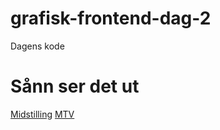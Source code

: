 # grafisk-frontend-dag-2
Dagens kode

# Sånn ser det ut
[Midstilling](https://gloer.github.io/grafisk-frontend-dag-2/midtstilling)
[MTV](https://gloer.github.io/grafisk-frontend-dag-2/mtv)


